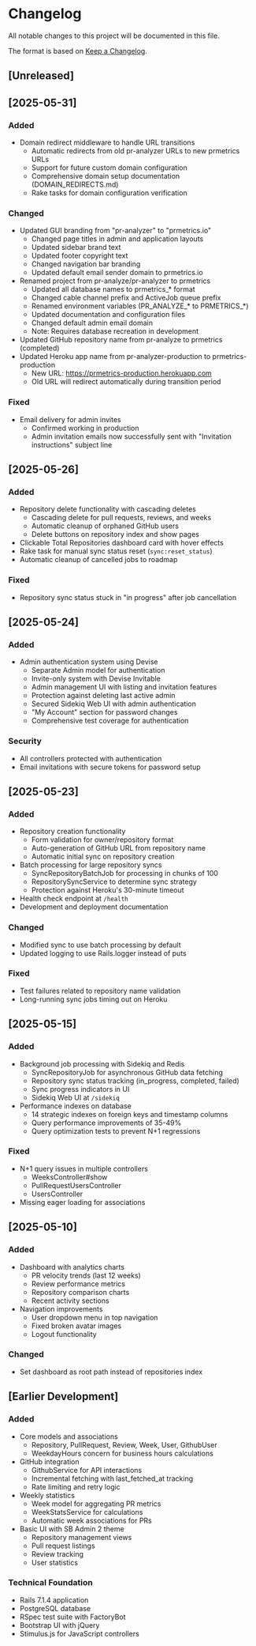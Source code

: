 # Changelog

All notable changes to this project will be documented in this file.

The format is based on [Keep a Changelog](https://keepachangelog.com/en/1.0.0/).

## [Unreleased]

## [2025-05-31]

### Added
- Domain redirect middleware to handle URL transitions
  - Automatic redirects from old pr-analyzer URLs to new prmetrics URLs
  - Support for future custom domain configuration
  - Comprehensive domain setup documentation (DOMAIN_REDIRECTS.md)
  - Rake tasks for domain configuration verification

### Changed
- Updated GUI branding from "pr-analyzer" to "prmetrics.io"
  - Changed page titles in admin and application layouts
  - Updated sidebar brand text
  - Updated footer copyright text
  - Changed navigation bar branding
  - Updated default email sender domain to prmetrics.io
- Renamed project from pr-analyze/pr-analyzer to prmetrics
  - Updated all database names to prmetrics_* format
  - Changed cable channel prefix and ActiveJob queue prefix
  - Renamed environment variables (PR_ANALYZE_* to PRMETRICS_*)
  - Updated documentation and configuration files
  - Changed default admin email domain
  - Note: Requires database recreation in development
- Updated GitHub repository name from pr-analyze to prmetrics (completed)
- Updated Heroku app name from pr-analyzer-production to prmetrics-production
  - New URL: https://prmetrics-production.herokuapp.com
  - Old URL will redirect automatically during transition period

### Fixed
- Email delivery for admin invites
  - Confirmed working in production
  - Admin invitation emails now successfully sent with "Invitation instructions" subject line

## [2025-05-26]

### Added
- Repository delete functionality with cascading deletes
  - Cascading delete for pull requests, reviews, and weeks
  - Automatic cleanup of orphaned GitHub users
  - Delete buttons on repository index and show pages
- Clickable Total Repositories dashboard card with hover effects
- Rake task for manual sync status reset (`sync:reset_status`)
- Automatic cleanup of cancelled jobs to roadmap

### Fixed
- Repository sync status stuck in "in progress" after job cancellation

## [2025-05-24]

### Added
- Admin authentication system using Devise
  - Separate Admin model for authentication
  - Invite-only system with Devise Invitable
  - Admin management UI with listing and invitation features
  - Protection against deleting last active admin
  - Secured Sidekiq Web UI with admin authentication
  - "My Account" section for password changes
  - Comprehensive test coverage for authentication

### Security
- All controllers protected with authentication
- Email invitations with secure tokens for password setup

## [2025-05-23]

### Added
- Repository creation functionality
  - Form validation for owner/repository format
  - Auto-generation of GitHub URL from repository name
  - Automatic initial sync on repository creation
- Batch processing for large repository syncs
  - SyncRepositoryBatchJob for processing in chunks of 100
  - RepositorySyncService to determine sync strategy
  - Protection against Heroku's 30-minute timeout
- Health check endpoint at `/health`
- Development and deployment documentation

### Changed
- Modified sync to use batch processing by default
- Updated logging to use Rails.logger instead of puts

### Fixed
- Test failures related to repository name validation
- Long-running sync jobs timing out on Heroku

## [2025-05-15]

### Added
- Background job processing with Sidekiq and Redis
  - SyncRepositoryJob for asynchronous GitHub data fetching
  - Repository sync status tracking (in_progress, completed, failed)
  - Sync progress indicators in UI
  - Sidekiq Web UI at `/sidekiq`
- Performance indexes on database
  - 14 strategic indexes on foreign keys and timestamp columns
  - Query performance improvements of 35-49%
  - Query optimization tests to prevent N+1 regressions

### Fixed
- N+1 query issues in multiple controllers
  - WeeksController#show
  - PullRequestUsersController
  - UsersController
- Missing eager loading for associations

## [2025-05-10]

### Added
- Dashboard with analytics charts
  - PR velocity trends (last 12 weeks)
  - Review performance metrics
  - Repository comparison charts
  - Recent activity sections
- Navigation improvements
  - User dropdown menu in top navigation
  - Fixed broken avatar images
  - Logout functionality

### Changed
- Set dashboard as root path instead of repositories index

## [Earlier Development]

### Added
- Core models and associations
  - Repository, PullRequest, Review, Week, User, GithubUser
  - WeekdayHours concern for business hours calculations
- GitHub integration
  - GithubService for API interactions
  - Incremental fetching with last_fetched_at tracking
  - Rate limiting and retry logic
- Weekly statistics
  - Week model for aggregating PR metrics
  - WeekStatsService for calculations
  - Automatic week associations for PRs
- Basic UI with SB Admin 2 theme
  - Repository management views
  - Pull request listings
  - Review tracking
  - User statistics

### Technical Foundation
- Rails 7.1.4 application
- PostgreSQL database
- RSpec test suite with FactoryBot
- Bootstrap UI with jQuery
- Stimulus.js for JavaScript controllers